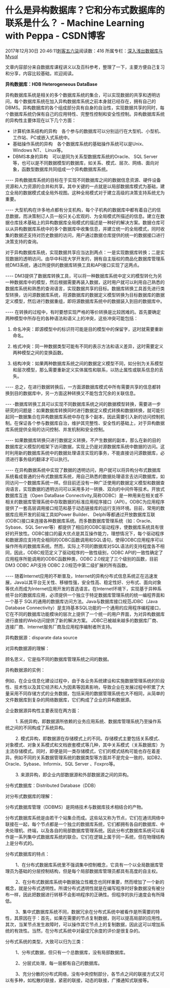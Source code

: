 # 什么是异构数据库？它和分布式数据库的联系是什么？ - Machine Learning with Peppa - CSDN博客





2017年12月30日 20:46:11[刺客五六柒](https://me.csdn.net/qq_39521554)阅读数：416
所属专栏：[深入浅出数据库与Mysql](https://blog.csdn.net/column/details/18665.html)










文章内容部分来自数据库课程讲义以及百科参考，整理了一下，主要方便自己复习和分享，内容比较基础，欢迎阅读。




**异构数据库：HDB Heterogeneous DataBase**


异构数据库系统是相关的多个数据库系统的集合，可以实现数据的共享和透明访问，每个数据库系统在加入异构数据库系统之前本身就已经存在，拥有自己的DBMS。异构数据库的各个组成部分具有自身的自治性，实现数据共享的同时，每个数据库系统仍保有自己的应用特性、完整性控制和安全性控制。异构数据库系统的异构性主要体现在以下几个方面：
- 计算机体系结构的异构　各个参与的数据库可以分别运行在大型机、小型机、工作站、PC或嵌入式系统中。
- 基础操作系统的异构　各个数据库系统的基础操作系统可以是Unix、Windows NT、 Linux等。
- DBMS本身的异构　可以是同为关系型数据库系统的Oracle、 SQL Server等，也可以是不同数据模型的数据库，如关系、模式、层次、网络、面向对象，函数型数据库共同组成一个异构数据库系统。

---- 异构数据库系统的目标在于实现不同数据库之间的数据信息资源、硬件设备资源和人力资源的合并和共享。其中关键的一点就是以局部数据库模式为基础，建立全局的数据模式或全局外视图。这种全局模式对于建立高级的决策支持系统尤为重要。

---- 大型机构在许多地点都有分支机构，每个子机构的数据库中都有着自己的信息数据，而决策制订人员一般只关心宏观的、为全局模式所描述的信息。建立在数据仓库技术基础上的异构数据库全局模式的描述是一种好的解决方案。数据仓库可以从异构数据库系统中的多个数据库中收集信息，并建立统一的全局模式，同时收集的数据还支持对历史数据的访问，用户通过数据仓库提供的统一的数据接口进行决策支持的查询。


对于异构数据库系统，实现数据共享应当达到两点：一是实现数据库转换；二是实现数据的透明访问。由华中科技大学开发的，拥有自主版权的商品化数据库管理系统DM3系统，通过所提供的数据库转换工具和API接口实现了这两点。

---- DM3提供了数据库转换工具，可以将一种数据库系统中定义的模型转化为另一种数据库中的模型，然后根据需要再装入数据，这时用户就可以利用自己熟悉的数据库系统和熟悉的查询语言，实现数据共享的目标。数据库转换工具首先进行类型转换，访问源数据库系统，将源数据库的数据定义模型转换为目标数据库的数据定义模型，然后进行数据重组，即将源数据库系统中的数据装入到目的数据库中。

---- 在转换的过程中，有时要想实现严格的等价转换是比较困难的。首先要确定两种模型中所存在的各种语法和语义上的冲突，这些冲突可能包括：


1. 命名冲突：即源模型中的标识符可能是目的模型中的保留字，这时就需要重新命名。


2. 格式冲突：同一种数据类型可能有不同的表示方法和语义差异，这时需要定义两种模型之间的变换函数。


3. 结构冲突：如果两种数据库系统之间的数据定义模型不同，如分别为关系模型和层次模型，那么需要重新定义实体属性和联系，以防止属性或联系信息的丢失。

---- 总之，在进行数据转换后，一方面源数据库模式中所有需要共享的信息都转换到目的数据库中，另一方面这种转换又不能包含冗余的关联信息。

--- -数据库转换工具可以实现不同数据库系统之间的数据模型转换，需要进一步研究的问题是：如果数据库转换同时进行数据定义模式转换和数据转换，就可能引起同一数据集合在异构数据库系统中存在多个副本，因此需要引入新的访问控制机制。在保证各个参与数据库自治，维护其完整性、安全性的基础上，对于异构数据库系统提供全局的访问控制、并发机制和安全控制。

---- 如果数据库转换只进行数据定义转换，不产生数据的副本，那么在新的目的数据库定义模型的框架下访问数据，实现上仍是对源数据库系统中数据的访问。这时利用新的数据库系统中的数据处理语言实现的事务，不能直接访问源数据库，必须进行事务级的翻译才可以执行。

---- 在异构数据系统中实现了数据的透明访问，用户就可以将异构分布式数据库系统看成普通的分布式数据库系统，用自己熟悉的数据处理语言去访问数据库，如同访问一个数据库系统一样。但目前还没有一种广泛使用的数据定义模型和数据查询语言，实现数据的透明访问可以采用多对一转换、双向的中间件等技术。开放式数据库互连（Open DataBase Connectivity,简称ODBC）是一种用来在相关或不相关的数据库管理系统中存取数据的标准应用程序接口（API）。ODBC为应用程序提供了一套高层调用接口规范和基于动态链接库的运行支持环境。目前，常用的数据库应用开发的前端工具如Power
 Builder、 Delphi等都通过开放数据库互联(ODBC)接口来连接各种数据库系统。而多数数据库管理系统（如：Oracle、Sybase、SQL Server等）都提供了相应的ODBC驱动程序，使数据库系统具有很好的开放性。ODBC接口的最大优点是其互操作能力，理想情况下，每个驱动程序和数据源应支持完全相同的ODBC函数调用和SQL语句，使得ODBC应用程序可以操作所有的数据库系统。然而，实际上不同的数据库对SQL语法的支持程度各不相同，因此，ODBC规范定义了驱动程序的一致性级别，ODBC API的一致性确定了应用程序所能调用的ODBC函数种类，ODBC
 2.0规定了三个级别的函数，目前 DM3 ODBC API支持 ODBC 2.0规范中第二级扩展的所有函数。

---- 随着Internet应用的不断普及，Internet的异构分布式信息系统正在迅速发展，Java以其平台无关性、移植性强，安全性高、稳定性好、分布式、面向对象等优点而成为Internet应用开发的首选语言。在Internet环境下，实现基于异种系统平台的数据库应用，必须提供一个独立于特定数据库管理系统的统一编程界面和一个基于 SQL的通用的数据库访问方法。Java与数据库接口规范JDBC（Java
 Database Connectivity）是支持基本SQL功能的一个通用的应用程序编程接口，它在不同的数据库功能模块的层次上提供了一个统一的用户界面，为对异构数据库进行直接的Web访问提供了新的解决方案。 JDBC已被越来越多的数据库厂商、连接厂商、Internet服务厂商及应用程序编制者所支持。



异构数据源：disparate data source

对异构数据源的理解：


顾名思义，它是指不同的数据库管理系统之间的数据。

异构数据源的实例：


例如，在企业信息化建设过程中，由于各业务系统建设和实施数据管理系统的阶段性、技术性以及其它经济和人为因素等因素影响，导致企业在发展过程中积累了大量采用不同存储方式的业务数据，包括采用的数据管理系统也大不相同，从简单的文件数据库到复杂的网络数据库，它们构成了企业的异构数据源。


企业数据源异构性主要表现在两方面：


　　 1. 系统异构，即数据源所依赖的业务应用系统、数据库管理系统乃至操作系统之间的不同构成了系统异构。


　　 2. 模式异构，即数据源在存储模式上的不同。存储模式主要包括关系模式、 对象模式、对象关系模式和文档嵌套模式等几种，其中关系模式（关系数据库）为主流存储模式。同时，即便是同一类存储模式，它们的模式结构可能也存在着差异。例如不同的关系数据管理系统的数据类型等方面并不是完全一致的，如DB2、Oracle、Sybase、Informix、SQL Server 、Foxpro等。


　　 3. 来源异构，即企业内部数据源和外部数据源之间的异构。



分布式数据库：Distributed Database（DDB）

对分布式数据库的理解：

分布式数据库管理（DDBMS）是网络技术与数据库技术相结合的产物。


分布式数据库系统是由若干个站集合而成。这些站又称为节点，它们在通讯网络中联接在一起，每个节点都是一个独立的数据库系统，它们都拥有各自的数据库、中央处理机、终端，以及各自的局部数据库管理系统。因此分布式数据库系统可以看作是一系列集中式数据库系统的联合。它们在逻辑上属于同一系统，但在物理结构上是分布式的。

分布式数据库的特点：


　　 1、在分布式数据库系统里不强调集中控制概念，它具有一个以全局数据库管理员为基础的分层控制结构，但是每个局部数据库管理员都具有高度的自主权。


　　 2、在分布式数据库系统中数据独立性概念也同样重要，然而增加了一个新的概念，就是分布式透明性。所谓分布式透明性就是在编写程序时好象数据没有被分布一样，因此把数据进行转移不会影响程序的正确性。但程序的执行速度会有所降低。


　　 3、集中式数据库系统不同，数据冗余在分布式系统中被看作是所需要的特性，其原因在于：首先，如果在需要的节点复制数据，则可以提高局部的应用性。其次，当某节点发生故障时，可以操作其它节点上的复制数据，因此这可以增加系统的有效性。当然，在分布式系统中对最佳冗余度的评价是很复杂的。

分布式系统的类型，大致可以归为三类：


　　 1、分布式数据，但只有一个总数据库，没有局部数据库。


　　 2、分层式处理，每一层都有自己的数据库。


　　 3、充分分散的分布式网络，没有中央控制部分，各节点之间的联接方式又可以有多种，如松散的联接，紧密的联接，动态的联接，广播通知式联接等。



